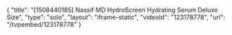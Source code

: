 {
    "title": "[1508440185] Nassif MD HydroScreen Hydrating Serum  Deluxe Size",
    "type": "solo",
    "layout": "iframe-static",
    "videoId": "123178778",
    "url": "\/tvpembed\/123178778"
}